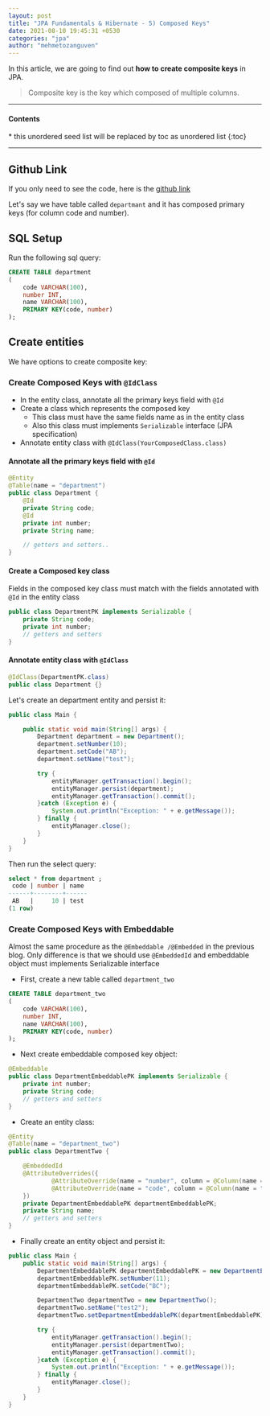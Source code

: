 ```yaml
---
layout: post
title: "JPA Fundamentals & Hibernate - 5) Composed Keys"
date: 2021-08-10 19:45:31 +0530
categories: "jpa"
author: "mehmetozanguven"
---
```


In this article, we are going to find out **how to create composite keys** in JPA.

> Composite key is the key which composed of multiple columns.

<nav class="custom-table-of-contents">
<hr class="horizontal-line">
  <h4 class="table-of-contents-title">Contents</h4>
  * this unordered seed list will be replaced by toc as unordered list
  {:toc}
 <hr class="horizontal-line">
</nav>

## Github Link

If you only need to see the code, here is the [github link](https://github.com/mehmetozanguven/jpa_fundamentals_and_hibernate/tree/master/composed-keys)

Let's say we have table called `departmant` and it has composed primary keys (for column code and number).

## SQL Setup

Run the following sql query:

```sql
CREATE TABLE department
(
    code VARCHAR(100),
    number INT,
    name VARCHAR(100),
    PRIMARY KEY(code, number)
);
```

## Create entities

We have options to create composite key:

### Create Composed Keys with `@IdClass`

- In the entity class, annotate all the primary keys field with `@Id`
- Create a class which represents the composed key
  - This class must have the same fields name as in the entity class
  - Also this class must implements `Serializable` interface (JPA specification)
- Annotate entity class with `@IdClass(YourComposedClass.class)`

#### Annotate all the primary keys field with `@Id`

```java
@Entity
@Table(name = "department")
public class Department {
    @Id
    private String code;
    @Id
    private int number;
    private String name;

    // getters and setters..
}
```

#### Create a Composed key class

Fields in the composed key class must match with the fields annotated with `@Id` in the entity class

```java
public class DepartmentPK implements Serializable {
    private String code;
    private int number;
    // getters and setters
}
```

#### Annotate entity class with `@IdClass`

```java
@IdClass(DepartmentPK.class)
public class Department {}
```

Let's create an department entity and persist it:

```java
public class Main {

    public static void main(String[] args) {
        Department department = new Department();
        department.setNumber(10);
        department.setCode("AB");
        department.setName("test");

        try {
            entityManager.getTransaction().begin();
            entityManager.persist(department);
            entityManager.getTransaction().commit();
        }catch (Exception e) {
            System.out.println("Exception: " + e.getMessage());
        } finally {
            entityManager.close();
        }
    }
}
```

Then run the select query:

```sql
select * from department ;
 code | number | name
------+--------+------
 AB   |     10 | test
(1 row)
```

### Create Composed Keys with Embeddable

Almost the same procedure as the `@Embeddable /@Embedded` in the previous blog. Only difference is that we should use `@EmbeddedId` and embeddable object must implements Serializable interface

- First, create a new table called `department_two`

```sql
CREATE TABLE department_two
(
    code VARCHAR(100),
    number INT,
    name VARCHAR(100),
    PRIMARY KEY(code, number)
);
```

- Next create embeddable composed key object:

```java
@Embeddable
public class DepartmentEmbeddablePK implements Serializable {
    private int number;
    private String code;
    // getters and setters
}
```

- Create an entity class:

```java
@Entity
@Table(name = "department_two")
public class DepartmentTwo {

    @EmbeddedId
    @AttributeOverrides({
            @AttributeOverride(name = "number", column = @Column(name = "number")),
            @AttributeOverride(name = "code", column = @Column(name = "code")),
    })
    private DepartmentEmbeddablePK departmentEmbeddablePK;
    private String name;
    // getters and setters
}
```

- Finally create an entity object and persist it:

```java
public class Main {
    public static void main(String[] args) {
        DepartmentEmbeddablePK departmentEmbeddablePK = new DepartmentEmbeddablePK();
        departmentEmbeddablePK.setNumber(11);
        departmentEmbeddablePK.setCode("BC");

        DepartmentTwo departmentTwo = new DepartmentTwo();
        departmentTwo.setName("test2");
        departmentTwo.setDepartmentEmbeddablePK(departmentEmbeddablePK);

        try {
            entityManager.getTransaction().begin();
            entityManager.persist(departmentTwo);
            entityManager.getTransaction().commit();
        }catch (Exception e) {
            System.out.println("Exception: " + e.getMessage());
        } finally {
            entityManager.close();
        }
    }
}
```
